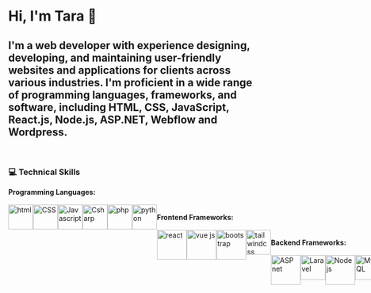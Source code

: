 <h1>Hi, I'm Tara 👋</h1>
<h2>I'm a web developer with experience designing, developing, and maintaining user-friendly websites and applications for clients across various industries. I'm proficient in a wide range of programming languages, frameworks, and software, including HTML, CSS, JavaScript, React.js, Node.js, ASP.NET, Webflow and Wordpress.</h2>
<br>

<h3>💻 Technical Skills</h3>
<b>Programming Languages: </b>
<br>
<br>
<div style="display: flex; flex-direction: coloum">
  <img width="50" alt="html" src="https://user-images.githubusercontent.com/98551893/235284825-1a0cefb9-ec29-4583-b6b9-c56c1a32ef82.png">
  <img width="50" alt="CSS" src="https://user-images.githubusercontent.com/98551893/235284917-23cbe751-cf1c-4f33-b341-81be30ce6780.png">
  <img width="50" alt="Javascript" src="https://user-images.githubusercontent.com/98551893/235284860-6dd6c441-9cee-4c39-ba50-2a6d710efa8a.gif">
  <img width="50" alt="Csharp" src="https://user-images.githubusercontent.com/98551893/235284921-37cb5f83-5989-4ee9-9759-9b4fa52b7948.png">
  <img width="50" alt="php" src="https://user-images.githubusercontent.com/98551893/235284925-a27ab9c1-3b44-4369-816b-8197d1408f98.png">
  <img width="50" alt="python" src="https://user-images.githubusercontent.com/98551893/235285003-a233b7cd-6f2b-4eee-900f-1f16946b481d.gif">
<div>
<br>
<b>Frontend Frameworks: </b>
<br>
<br>
<div style="display: flex; flex-direction: coloum">
  <img width="60" alt="react" src="https://user-images.githubusercontent.com/98551893/235285315-7f83aa0e-59b0-4eeb-93e7-eff7bfcd1e59.png">
  <img width="60" alt="vue js" src="https://user-images.githubusercontent.com/98551893/235285134-6c1b0306-4945-4061-8894-cae568a91fac.png">
  <img width="60" alt="bootstrap" src="https://user-images.githubusercontent.com/98551893/235285239-455de5cc-bc29-4af9-b709-439e28103fe6.png">
  <img width="50" alt="tailwindcss" src="https://user-images.githubusercontent.com/98551893/235285253-f2c733fb-c658-4a0a-b968-10ef5fb20142.png">
<div>
<br>
<b>Backend Frameworks:</b>
<br>
<br>  
<div style="display: flex; flex-direction: coloum">
  <img width="60" alt="ASP net" src="https://user-images.githubusercontent.com/98551893/235285478-81fc4d41-d783-4740-8950-af1066838156.png">
  <img width="50" alt="Laravel" src="https://user-images.githubusercontent.com/98551893/235285506-e50bb5d5-f91b-49b6-92fa-482577bc3ee2.png">
  <img width="60" alt="Node js" src="https://user-images.githubusercontent.com/98551893/235285522-2eba09c8-110a-47af-99da-63ed9dcce386.png">
  <img width="50" alt="MySQL" src="https://user-images.githubusercontent.com/98551893/235285636-0221fe9c-7911-45fa-ab65-3775396ba325.png">
<div>
<br>

<b>AWS Cloud Services: </b>
<br>
S3, Elastic Beanstalk, AWS Amplify, Route 53, Lambdas
<br>
<br>



📚 Education
<br>
Full Stack Web Development Graduate Certificate | Humber College
<br>
Bachelor of Business Administration (BBA) | Jinwen University of Science and Technology
<br>
<br>

📫 How to reach me
<br>
Email: Taralai@outlook.com
<br>
LinkedIn: [My LinkedIn](https://www.linkedin.com/in/taralai0626/)


<!---
Taralai0626/Taralai0626 is a ✨ special ✨ repository because its `README.md` (this file) appears on your GitHub profile.
You can click the Preview link to take a look at your changes.
--->
